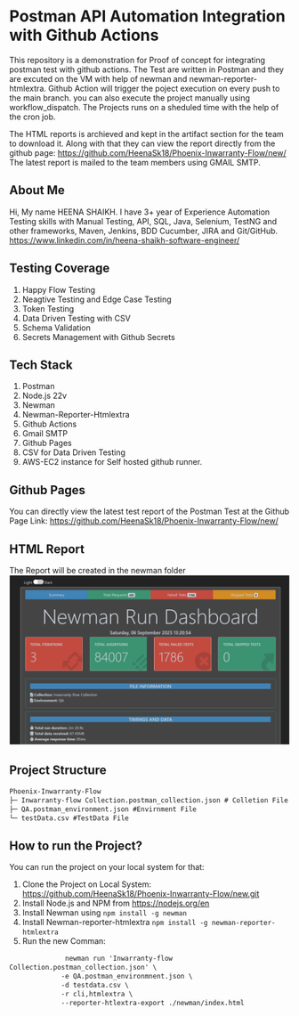 # Postman API Automation Integration with Github Actions #
This repository is a demonstration for Proof of concept for integrating postman test with github actions. The Test are written in Postman and they are excuted on the VM with help of newman and newman-reporter-htmlextra.
Github Action will trigger the poject execution on every push to the main branch. you can also execute the project manually using workflow_dispatch. The Projects runs on a sheduled time with the help of the cron job.

The HTML reports is archieved and kept in the artifact section for the team to download it. Along with that they can view the report directly from the github page: https://github.com/HeenaSk18/Phoenix-Inwarranty-Flow/new/
The latest report is mailed to the team members using GMAIL SMTP.

## About Me ##
Hi, My name HEENA SHAIKH. I have 3+ year of Experience Automation Testing skills with Manual Testing, API, SQL, Java, Selenium, TestNG and other frameworks, Maven, Jenkins, BDD Cucumber, JIRA and Git/GitHub.
https://www.linkedin.com/in/heena-shaikh-software-engineer/ 

## Testing Coverage ##
1. Happy Flow Testing
2. Neagtive Testing and Edge Case Testing
3. Token Testing
4. Data Driven Testing with CSV
5. Schema Validation
6. Secrets Management with Github Secrets

## Tech Stack ##
1. Postman
2. Node.js 22v
3. Newman
4. Newman-Reporter-Htmlextra
5. Github Actions
6. Gmail SMTP
7. Github Pages
8. CSV for Data Driven Testing
9. AWS-EC2 instance for Self hosted github runner.

## Github Pages ##
You can directly view the latest test report of the Postman Test at the Github Page Link: https://github.com/HeenaSk18/Phoenix-Inwarranty-Flow/new/

## HTML Report ##
The Report will be created in the newman folder
![Postman Report](https://github.com/HeenaSk18/Phoenix-Inwarranty-Flow/blob/main/image.png)

## Project Structure ##
```
Phoenix-Inwarranty-Flow
├─ Inwarranty-flow Collection.postman_collection.json # Colletion File
├─ QA.postman_environment.json #Envirnment File
└─ testData.csv #TestData File

```

## How to run the Project? ##
You can run the project on your local system for that:
1. Clone the Project on Local System: https://github.com/HeenaSk18/Phoenix-Inwarranty-Flow/new.git
2. Install Node.js and NPM from https://nodejs.org/en
3. Install Newman using ``` npm install -g newman ```
4. Install Newman-reporter-htmlextra ``` npm install -g newman-reporter-htmlextra ```
5. Run the new Comman:
```
              newman run 'Inwarranty-flow Collection.postman_collection.json' \
             -e QA.postman_environmnent.json \
             -d testdata.csv \
             -r cli,htmlextra \
             --reporter-htlextra-export ./newman/index.html
```

